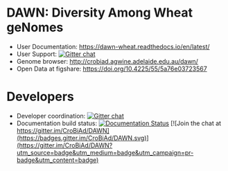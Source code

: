 # DAWN: Diversity Among Wheat geNomes

- User Documentation: https://dawn-wheat.readthedocs.io/en/latest/
- User Support: [![Gitter chat](https://badges.gitter.im/gitterHQ/gitter.png)](https://gitter.im/Diversity-Among-Wheat-geNomes/Lobby)
- Genome browser: http://crobiad.agwine.adelaide.edu.au/dawn/
- Open Data at figshare: https://doi.org/10.4225/55/5a76e03723567

# Developers

- Developer coordination: [![Gitter chat](https://badges.gitter.im/gitterHQ/gitter.png)](https://gitter.im/Diversity-Among-Wheat-geNomes/Developers)
- Documentation build status: [![Documentation Status](https://readthedocs.org/projects/dawn-wheat/badge/?version=latest)](https://dawn-wheat.readthedocs.io/en/latest/?badge=latest) [![Join the chat at https://gitter.im/CroBiAd/DAWN](https://badges.gitter.im/CroBiAd/DAWN.svg)](https://gitter.im/CroBiAd/DAWN?utm_source=badge&utm_medium=badge&utm_campaign=pr-badge&utm_content=badge)
